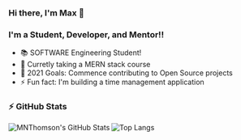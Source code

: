 ### Hi there, I'm Max 👋

### I'm a Student, Developer, and Mentor!!

- 📚 SOFTWARE Engineering Student!
- 🌱 Curretly taking a MERN stack course
- 🥅 2021 Goals: Commence contributing to Open Source projects
- ⚡ Fun fact: I'm building a time management application

### ⚡ GitHub Stats

  <img align="left" alt="MNThomson's GitHub Stats" src="https://github-readme-stats.vercel.app/api?username=MNThomson&show_icons=true&hide_border=true" />

![Top Langs](https://github-readme-stats.vercel.app/api/top-langs/?username=MNThomson&layout=compact)